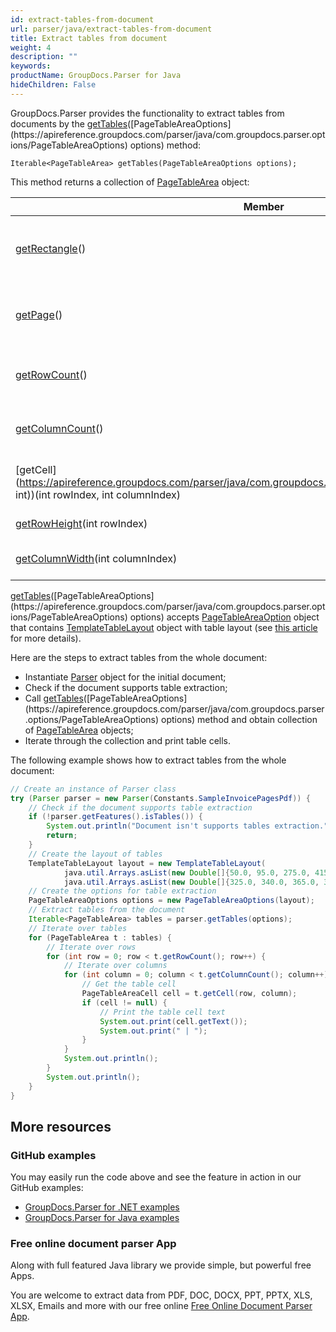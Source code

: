 ```yaml
---
id: extract-tables-from-document
url: parser/java/extract-tables-from-document
title: Extract tables from document
weight: 4
description: ""
keywords: 
productName: GroupDocs.Parser for Java
hideChildren: False
---
```


GroupDocs.Parser provides the functionality to extract tables from documents by the [getTables](https://apireference.groupdocs.com/parser/java/com.groupdocs.parser/Parser#getTables(com.groupdocs.parser.options.PageTableAreaOptions))([PageTableAreaOptions](https://apireference.groupdocs.com/parser/java/com.groupdocs.parser.options/PageTableAreaOptions) options) method:

```
Iterable<PageTableArea> getTables(PageTableAreaOptions options);
```

This method returns a collection of [PageTableArea](https://apireference.groupdocs.com/parser/java/com.groupdocs.parser.data/PageTableArea) object:

| Member                                                       | Description                                     |
| ------------------------------------------------------------ | ----------------------------------------------- |
| [getRectangle](https://apireference.groupdocs.com/parser/java/com.groupdocs.parser.data/PageArea#getRectangle())() | The rectangular area that bounds text area.     |
| [getPage](https://apireference.groupdocs.com/parser/java/com.groupdocs.parser.data/PageArea#getPage())() | The page information (page index and page size) |
| [getRowCount](https://apireference.groupdocs.com/parser/java/com.groupdocs.parser.data/PageTableArea#getRowCount())() | The total number of the table rows.             |
| [getColumnCount](https://apireference.groupdocs.com/parser/java/com.groupdocs.parser.data/PageTableArea#getColumnCount())() | The total number of the table columns.          |
| [getCell](https://apireference.groupdocs.com/parser/java/com.groupdocs.parser.data/PageTableArea#getCell(int, int))(int rowIndex, int columnIndex) | The table cell by row and column indexes.       |
| [getRowHeight](https://apireference.groupdocs.com/parser/java/com.groupdocs.parser.data/PageTableArea#getRowHeight(int))(int rowIndex) | The the row height.                             |
| [getColumnWidth](https://apireference.groupdocs.com/parser/java/com.groupdocs.parser.data/PageTableArea#getColumnWidth(int))(int columnIndex) | Returns the column width.                       |

[getTables](https://apireference.groupdocs.com/parser/java/com.groupdocs.parser/Parser#getTables(com.groupdocs.parser.options.PageTableAreaOptions))([PageTableAreaOptions](https://apireference.groupdocs.com/parser/java/com.groupdocs.parser.options/PageTableAreaOptions) options) accepts [PageTableAreaOption](https://apireference.groupdocs.com/parser/java/com.groupdocs.parser.options/PageTableAreaOptions) object that contains [TemplateTableLayout](https://apireference.groupdocs.com/parser/java/com.groupdocs.parser.templates/TemplateTableLayout) object with table layout (see [this article](https://docs.groupdocs.com/display/parserjava/Working+with+templates#Workingwithtemplates-Templatetables) for more details).

Here are the steps to extract tables from the whole document:

- Instantiate [Parser](https://apireference.groupdocs.com/parser/java/com.groupdocs.parser/Parser) object for the initial document;
- Check if the document supports table extraction;
- Call [getTables](https://apireference.groupdocs.com/parser/java/com.groupdocs.parser/Parser#getTables(com.groupdocs.parser.options.PageTableAreaOptions))([PageTableAreaOptions](https://apireference.groupdocs.com/parser/java/com.groupdocs.parser.options/PageTableAreaOptions) options) method and obtain collection of [PageTableArea](https://apireference.groupdocs.com/parser/java/com.groupdocs.parser.data/PageTableArea) objects;
- Iterate through the collection and print table cells.

The following example shows how to extract tables from the whole document:

```java
// Create an instance of Parser class
try (Parser parser = new Parser(Constants.SampleInvoicePagesPdf)) {
    // Check if the document supports table extraction
    if (!parser.getFeatures().isTables()) {
        System.out.println("Document isn't supports tables extraction.");
        return;
    }
    // Create the layout of tables
    TemplateTableLayout layout = new TemplateTableLayout(
            java.util.Arrays.asList(new Double[]{50.0, 95.0, 275.0, 415.0, 485.0, 545.0}),
            java.util.Arrays.asList(new Double[]{325.0, 340.0, 365.0, 395.0}));
    // Create the options for table extraction
    PageTableAreaOptions options = new PageTableAreaOptions(layout);
    // Extract tables from the document
    Iterable<PageTableArea> tables = parser.getTables(options);
    // Iterate over tables
    for (PageTableArea t : tables) {
        // Iterate over rows
        for (int row = 0; row < t.getRowCount(); row++) {
            // Iterate over columns
            for (int column = 0; column < t.getColumnCount(); column++) {
                // Get the table cell
                PageTableAreaCell cell = t.getCell(row, column);
                if (cell != null) {
                    // Print the table cell text
                    System.out.print(cell.getText());
                    System.out.print(" | ");
                }
            }
            System.out.println();
        }
        System.out.println();
    }
}
```

## More resources

### GitHub examples

You may easily run the code above and see the feature in action in our GitHub examples:

- [GroupDocs.Parser for .NET examples](https://github.com/groupdocs-parser/GroupDocs.Parser-for-.NET)
- [GroupDocs.Parser for Java examples](https://github.com/groupdocs-parser/GroupDocs.Parser-for-Java)

### Free online document parser App

Along with full featured Java library we provide simple, but powerful free Apps.

You are welcome to extract data from PDF, DOC, DOCX, PPT, PPTX, XLS, XLSX, Emails and more with our free online [Free Online Document Parser App](https://products.groupdocs.app/parser).